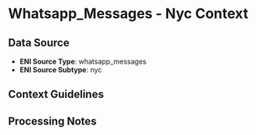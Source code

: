 # Whatsapp_Messages - Nyc Context

## Data Source
- **ENI Source Type**: whatsapp_messages
- **ENI Source Subtype**: nyc

## Context Guidelines

<!-- Add your context guidelines here -->

## Processing Notes

<!-- Add any specific processing notes for this data type -->
